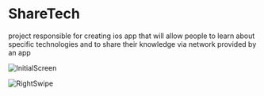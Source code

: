 # ShareTech
project responsible for creating ios app that will allow people to learn about specific technologies and to share their knowledge via network provided by an app


![InitialScreen](https://user-images.githubusercontent.com/68719677/218311523-3db2245d-f9b1-45e3-a325-4c5730763ee4.gif)

![RightSwipe](https://user-images.githubusercontent.com/68719677/218311755-46520dbb-bf59-49e3-b56d-5ccf7f56f406.gif)
